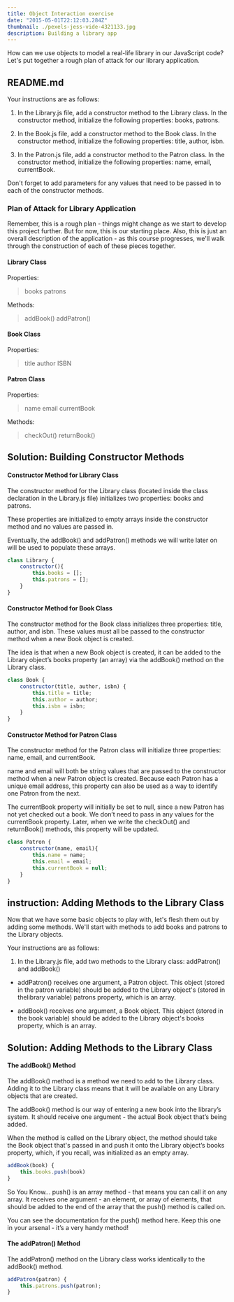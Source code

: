 ```yaml
---
title: Object Interaction exercise
date: "2015-05-01T22:12:03.284Z"
thumbnail: ./pexels-jess-vide-4321133.jpg
description: Building a library app
---
```


How can we use objects to model a real-life library in our JavaScript code? Let's put together a rough plan of attack for our library application.

## README.md

Your instructions are as follows:

1) In the Library.js file, add a constructor method to the Library class. In the constructor method, initialize the following properties: books, patrons.

2) In the Book.js file, add a constructor method to the Book class. In the constructor method, initialize the following properties: title, author, isbn.

3) In the Patron.js file, add a constructor method to the Patron class. In the constructor method, initialize the following properties: name, email, currentBook.

Don't forget to add parameters for any values that need to be passed in to each of the constructor methods.

### Plan of Attack for Library Application
Remember, this is a rough plan - things might change as we start to develop this project further. But for now, this is our starting place. Also, this is just an overall description of the application - as this course progresses, we'll walk through the construction of each of these pieces together.

#### Library Class
Properties:

>books
>patrons

Methods:

>addBook()
>addPatron()

#### Book Class
Properties:

>title
>author
>ISBN

#### Patron Class
Properties:

>name
>email
>currentBook

Methods:

>checkOut()
>returnBook()

## Solution: Building Constructor Methods

#### Constructor Method for Library Class
The constructor method for the Library class (located inside the class declaration in the Library.js file) initializes two properties: books and patrons.

These properties are initialized to empty arrays inside the constructor method and no values are passed in.

Eventually, the addBook() and addPatron() methods we will write later on will be used to populate these arrays.

```js
class Library {
    constructor(){
        this.books = [];
        this.patrons = [];
    }
}
```

#### Constructor Method for Book Class
The constructor method for the Book class initializes three properties: title, author, and isbn. These values must all be passed to the constructor method when a new Book object is created.

The idea is that when a new Book object is created, it can be added to the Library object’s books property (an array) via the addBook() method on the Library class.

```js
class Book {
    constructor(title, author, isbn) {
        this.title = title;
        this.author = author;
        this.isbn = isbn;
    }
}
```

#### Constructor Method for Patron Class
The constructor method for the Patron class will initialize three properties: name, email, and currentBook.

name and email will both be string values that are passed to the constructor method when a new Patron object is created. Because each Patron has a unique email address, this property can also be used as a way to identify one Patron from the next.

The currentBook property will initially be set to null, since a new Patron has not yet checked out a book. We don’t need to pass in any values for the currentBook property. Later, when we write the checkOut() and returnBook() methods, this property will be updated.

```js
class Patron {
    constructor(name, email){
        this.name = name;
        this.email = email;
        this.currentBook = null;
    }
}
```

## instruction: Adding Methods to the Library Class

Now that we have some basic objects to play with, let's flesh them out by adding some methods. We'll start with methods to add books and patrons to the Library objects.

Your instructions are as follows:

1) In the Library.js file, add two methods to the Library class: addPatron() and addBook()

- addPatron() receives one argument, a Patron object. This object (stored in the patron variable) should be added to the Library object's (stored in thelibrary variable) patrons property, which is an array.

- addBook() receives one argument, a Book object. This object (stored in the book variable) should be added to the Library object's books property, which is an array.

## Solution: Adding Methods to the Library Class

#### The addBook() Method
The addBook() method is a method we need to add to the Library class. Adding it to the Library class means that it will be available on any Library objects that are created.

The addBook() method is our way of entering a new book into the library’s system. It should receive one argument - the actual Book object that’s being added.

When the method is called on the Library object, the method should take the Book object that's passed in and push it onto the Library object’s books property, which, if you recall, was initialized as an empty array.

```js
addBook(book) {
    this.books.push(book)
}
```
So You Know...
push() is an array method - that means you can call it on any array. It receives one argument - an element, or array of elements, that should be added to the end of the array that the push() method is called on.

You can see the documentation for the push() method here. Keep this one in your arsenal - it’s a very handy method!

#### The addPatron() Method
The addPatron() method on the Library class works identically to the addBook() method.

```js
addPatron(patron) {
    this.patrons.push(patron);
}
```